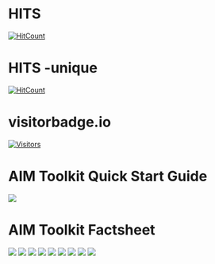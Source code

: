 # HITS
  [![HitCount](https://hits.dwyl.com/CCCSD2EXT/https://githubcom/CCCSD2EXT/aiverify/tree/main/third-party-plugins/cccs_plugins.svg?style=flat-square)](http://hits.dwyl.com/CCCSD2EXT/https://githubcom/CCCSD2EXT/aiverify/tree/main/third-party-plugins/cccs_plugins)

# HITS -unique
  [![HitCount](https://hits.dwyl.com/CCCSD2EXT/https://githubcom/CCCSD2EXT/aiverify/tree/main/third-party-plugins/cccs_plugins.svg?style=flat-square&show=unique)](http://hits.dwyl.com/CCCSD2EXT/https://githubcom/CCCSD2EXT/aiverify/tree/main/third-party-plugins/cccs_plugins)

# visitorbadge.io
[![Visitors](https://api.visitorbadge.io/api/combined?path=https%3A%2F%2Fgithub.com%2FCCCSD2EXT%2Faiverify%2Ftree%2Fmain%2Fthird-party-plugins%2Fcccs_plugins&countColor=%23263759)](https://visitorbadge.io/status?path=https%3A%2F%2Fgithub.com%2FCCCSD2EXT%2Faiverify%2Ftree%2Fmain%2Fthird-party-plugins%2Fcccs_plugins)

# AIM Toolkit Quick Start Guide
![](images/AIM_quick_start_guide.png)


# AIM Toolkit Factsheet
![](images/AIM_toolkit_Factsheet-1.png)
![](images/AIM_toolkit_Factsheet-2.png)
![](images/AIM_toolkit_Factsheet-3.png)
![](images/AIM_toolkit_Factsheet-4.png)
![](images/AIM_toolkit_Factsheet-5.png)
![](images/AIM_toolkit_Factsheet-6.png)
![](images/AIM_toolkit_Factsheet-7.png)
![](images/AIM_toolkit_Factsheet-8.png)
![](images/AIM_toolkit_Factsheet-9.png)